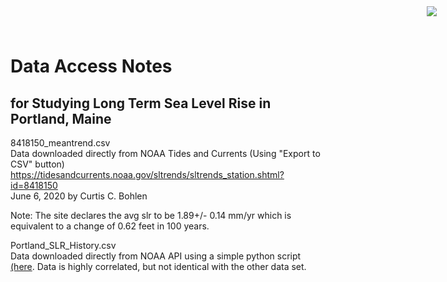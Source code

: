 # Data Access Notes
## for Studying Long Term Sea Level Rise in Portland, Maine

<img
    src="https://www.cascobayestuary.org/wp-content/uploads/2014/04/logo_sm.jpg"
    style="position:absolute;top:10px;right:50px;" />

8418150_meantrend.csv  
Data downloaded directly from NOAA Tides and Currents (Using "Export to CSV" button)  
https://tidesandcurrents.noaa.gov/sltrends/sltrends_station.shtml?id=8418150  
June 6, 2020 by Curtis C. Bohlen

Note:  The site declares the avg slr to be 1.89+/- 0.14 mm/yr which is equivalent to a change of 0.62 feet in 100 years. 

Portland_SLR_History.csv  
Data downloaded directly from NOAA API using a simple python script [(here](portland_tide_gage_monthly_means.py).
Data is highly correlated, but not identical with the other data set.